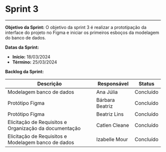 # **Sprint 3**
<hr style="border: 0; height: 1px; background-color: #000000;">

**Objetivo da Sprint:**
O objetivo da sprint 3 é realizar a prototipação da interface do projeto no Figma e iniciar os primeiros esboços da modelagem do banco de dados.

**Datas da Sprint:**

- **Início:** 18/03/2024
- **Término:** 25/03/2024

**Backlog da Sprint:**

| Descrição | Responsável | Status |
|------------|-------------|-----------------------|
| Modelagem banco de dados | Ana Júlia | Concluído |
| Protótipo Figma | Bárbara Beatriz | Concluído |
| Protótipo Figma | Beatriz Lins | Concluído |
| Elicitação de Requisitos e Organização da documentação | Catlen Cleane | Concluído |
| Elicitação de Requisitos e Modelagem banco de dados | Izabelle Mour | Concluído |

